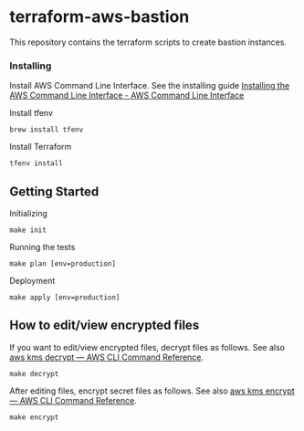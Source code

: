 # terraform-aws-bastion

This repository contains the terraform scripts to create bastion instances.

### Installing

Install AWS Command Line Interface. See the installing guide [Installing the AWS Command Line Interface \- AWS Command Line Interface](https://docs.aws.amazon.com/cli/latest/userguide/installing.html)

Install tfenv

```
brew install tfenv
```

Install Terraform

```
tfenv install
```

## Getting Started

Initializing

```
make init
```

Running the tests

```
make plan [env=production]
```

Deployment

```
make apply [env=production]
```

## How to edit/view encrypted files

If you want to edit/view encrypted files, decrypt files as follows. See also [aws kms decrypt — AWS CLI Command Reference](https://docs.aws.amazon.com/cli/latest/reference/kms/decrypt.html).

```
make decrypt
```

After editing files, encrypt secret files as follows. See also [aws kms encrypt — AWS CLI Command Reference](https://docs.aws.amazon.com/cli/latest/reference/kms/encrypt.html).

```
make encrypt
```
